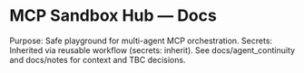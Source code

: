 ﻿# MCP Sandbox Hub — Docs
Purpose: Safe playground for multi-agent MCP orchestration.
Secrets: Inherited via reusable workflow (secrets: inherit).
See docs/agent_continuity and docs/notes for context and TBC decisions.
